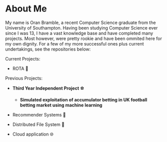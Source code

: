 # **About Me**

My name is Oran Bramble, a recent Computer Science graduate from the University of Southampton. Having been studying Computer Science ever since I was 13, I have a vast knowledge base and have completed many projects. Most however, were pretty rookie and have been ommited here for my own dignity. For a few of my more successful ones plus current undertakings, see the repositories below:

Current Projects:

- ROTA 📆

Previous Projects:

- **Third Year Independent Project** ⚽

    - __Simulated exploitation of accumulator betting in UK football betting market using machine learning__
 
- Recommender Systems 📱
- Distributed File System 📁
- Cloud application 🌐





